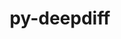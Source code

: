 ---
title: "py-deepdiff"
layout: cache
categories: [package, develop]
meta: {"versions": ["6.3.0"], "compilers": ["apple-clang@=14.0.0", "apple-clang@=14.0.3", "gcc@=11.3.0"], "oss": ["ubuntu22.04", "ventura"], "platforms": ["darwin", "linux"], "targets": ["aarch64", "x86_64_v3"], "stacks": ["ml-darwin-aarch64-mps", "ml-linux-x86_64-cpu", "ml-linux-x86_64-cuda", "root"], "num_specs": 15, "num_specs_by_stack": {"root": 15, "ml-darwin-aarch64-mps": 8, "ml-linux-x86_64-cuda": 7, "ml-linux-x86_64-cpu": 7}}
spec_details: [{"hash": "iahd2canbnvjs6nd7d3pc6bqm23oraes", "compiler": "apple-clang@=14.0.0", "versions": ["6.3.0"], "os": "ventura", "platform": "darwin", "target": "aarch64", "variants": ["build_system=python_pip"], "stacks": ["root", "ml-darwin-aarch64-mps"], "size": "-", "tarball": "https://binaries.spack.io/develop/build_cache/darwin-ventura-aarch64/apple-clang-14.0.0/py-deepdiff-6.3.0/darwin-ventura-aarch64-apple-clang-14.0.0-py-deepdiff-6.3.0-iahd2canbnvjs6nd7d3pc6bqm23oraes.spack"}, {"hash": "ieaus23qmwtbdahq2hfyhzg3iz2udviz", "compiler": "apple-clang@=14.0.0", "versions": ["6.3.0"], "os": "ventura", "platform": "darwin", "target": "aarch64", "variants": ["build_system=python_pip"], "stacks": ["root", "ml-darwin-aarch64-mps"], "size": "-", "tarball": "https://binaries.spack.io/develop/build_cache/darwin-ventura-aarch64/apple-clang-14.0.0/py-deepdiff-6.3.0/darwin-ventura-aarch64-apple-clang-14.0.0-py-deepdiff-6.3.0-ieaus23qmwtbdahq2hfyhzg3iz2udviz.spack"}, {"hash": "yxxnyq22gl3ekhdtliru5ojtogg7nnhz", "compiler": "apple-clang@=14.0.0", "versions": ["6.3.0"], "os": "ventura", "platform": "darwin", "target": "aarch64", "variants": ["build_system=python_pip"], "stacks": ["root", "ml-darwin-aarch64-mps"], "size": "-", "tarball": "https://binaries.spack.io/develop/build_cache/darwin-ventura-aarch64/apple-clang-14.0.0/py-deepdiff-6.3.0/darwin-ventura-aarch64-apple-clang-14.0.0-py-deepdiff-6.3.0-yxxnyq22gl3ekhdtliru5ojtogg7nnhz.spack"}, {"hash": "kwckqyh4akvmrmarmp5p3rm4bosxvyvz", "compiler": "apple-clang@=14.0.0", "versions": ["6.3.0"], "os": "ventura", "platform": "darwin", "target": "aarch64", "variants": ["build_system=python_pip"], "stacks": ["root", "ml-darwin-aarch64-mps"], "size": "-", "tarball": "https://binaries.spack.io/develop/build_cache/darwin-ventura-aarch64/apple-clang-14.0.0/py-deepdiff-6.3.0/darwin-ventura-aarch64-apple-clang-14.0.0-py-deepdiff-6.3.0-kwckqyh4akvmrmarmp5p3rm4bosxvyvz.spack"}, {"hash": "okuzuru37tzhfcjkeysyjcerpwj4jjbs", "compiler": "apple-clang@=14.0.0", "versions": ["6.3.0"], "os": "ventura", "platform": "darwin", "target": "aarch64", "variants": ["build_system=python_pip"], "stacks": ["root", "ml-darwin-aarch64-mps"], "size": "-", "tarball": "https://binaries.spack.io/develop/build_cache/darwin-ventura-aarch64/apple-clang-14.0.0/py-deepdiff-6.3.0/darwin-ventura-aarch64-apple-clang-14.0.0-py-deepdiff-6.3.0-okuzuru37tzhfcjkeysyjcerpwj4jjbs.spack"}, {"hash": "7toal73l65jss2xsjc2qtqujavawj5o5", "compiler": "apple-clang@=14.0.0", "versions": ["6.3.0"], "os": "ventura", "platform": "darwin", "target": "aarch64", "variants": ["build_system=python_pip"], "stacks": ["root", "ml-darwin-aarch64-mps"], "size": "-", "tarball": "https://binaries.spack.io/develop/build_cache/darwin-ventura-aarch64/apple-clang-14.0.0/py-deepdiff-6.3.0/darwin-ventura-aarch64-apple-clang-14.0.0-py-deepdiff-6.3.0-7toal73l65jss2xsjc2qtqujavawj5o5.spack"}, {"hash": "isqq6lt6v7yck6vwozo6xypovqz7ha5s", "compiler": "apple-clang@=14.0.3", "versions": ["6.3.0"], "os": "ventura", "platform": "darwin", "target": "aarch64", "variants": ["build_system=python_pip"], "stacks": ["root", "ml-darwin-aarch64-mps"], "size": "-", "tarball": "https://binaries.spack.io/develop/build_cache/darwin-ventura-aarch64/apple-clang-14.0.3/py-deepdiff-6.3.0/darwin-ventura-aarch64-apple-clang-14.0.3-py-deepdiff-6.3.0-isqq6lt6v7yck6vwozo6xypovqz7ha5s.spack"}, {"hash": "ht7yrhifh5sbqazinidyrwxjup7ksisv", "compiler": "apple-clang@=14.0.3", "versions": ["6.3.0"], "os": "ventura", "platform": "darwin", "target": "aarch64", "variants": ["build_system=python_pip"], "stacks": ["root", "ml-darwin-aarch64-mps"], "size": "-", "tarball": "https://binaries.spack.io/develop/build_cache/darwin-ventura-aarch64/apple-clang-14.0.3/py-deepdiff-6.3.0/darwin-ventura-aarch64-apple-clang-14.0.3-py-deepdiff-6.3.0-ht7yrhifh5sbqazinidyrwxjup7ksisv.spack"}, {"hash": "wgowio522qz2zdo7bfwmszaw5xnr5ici", "compiler": "gcc@=11.3.0", "versions": ["6.3.0"], "os": "ubuntu22.04", "platform": "linux", "target": "x86_64_v3", "variants": ["build_system=python_pip"], "stacks": ["root", "ml-linux-x86_64-cuda", "ml-linux-x86_64-cpu"], "size": "-", "tarball": "https://binaries.spack.io/develop/build_cache/linux-ubuntu22.04-x86_64_v3/gcc-11.3.0/py-deepdiff-6.3.0/linux-ubuntu22.04-x86_64_v3-gcc-11.3.0-py-deepdiff-6.3.0-wgowio522qz2zdo7bfwmszaw5xnr5ici.spack"}, {"hash": "ief2ybgzlsvjfcemufsabblmjeg7nfmr", "compiler": "gcc@=11.3.0", "versions": ["6.3.0"], "os": "ubuntu22.04", "platform": "linux", "target": "x86_64_v3", "variants": ["build_system=python_pip"], "stacks": ["root", "ml-linux-x86_64-cuda", "ml-linux-x86_64-cpu"], "size": "-", "tarball": "https://binaries.spack.io/develop/build_cache/linux-ubuntu22.04-x86_64_v3/gcc-11.3.0/py-deepdiff-6.3.0/linux-ubuntu22.04-x86_64_v3-gcc-11.3.0-py-deepdiff-6.3.0-ief2ybgzlsvjfcemufsabblmjeg7nfmr.spack"}, {"hash": "7i5kytxgadzkssb42re23eaqbuhlkgdw", "compiler": "gcc@=11.3.0", "versions": ["6.3.0"], "os": "ubuntu22.04", "platform": "linux", "target": "x86_64_v3", "variants": ["build_system=python_pip"], "stacks": ["root", "ml-linux-x86_64-cuda", "ml-linux-x86_64-cpu"], "size": "-", "tarball": "https://binaries.spack.io/develop/build_cache/linux-ubuntu22.04-x86_64_v3/gcc-11.3.0/py-deepdiff-6.3.0/linux-ubuntu22.04-x86_64_v3-gcc-11.3.0-py-deepdiff-6.3.0-7i5kytxgadzkssb42re23eaqbuhlkgdw.spack"}, {"hash": "weiuzhknewr3uixg2kyxrz3h7i5ojwli", "compiler": "gcc@=11.3.0", "versions": ["6.3.0"], "os": "ubuntu22.04", "platform": "linux", "target": "x86_64_v3", "variants": ["build_system=python_pip"], "stacks": ["root", "ml-linux-x86_64-cuda", "ml-linux-x86_64-cpu"], "size": "-", "tarball": "https://binaries.spack.io/develop/build_cache/linux-ubuntu22.04-x86_64_v3/gcc-11.3.0/py-deepdiff-6.3.0/linux-ubuntu22.04-x86_64_v3-gcc-11.3.0-py-deepdiff-6.3.0-weiuzhknewr3uixg2kyxrz3h7i5ojwli.spack"}, {"hash": "jicicwrv64awe4wkenfuyldxenyek3gf", "compiler": "gcc@=11.3.0", "versions": ["6.3.0"], "os": "ubuntu22.04", "platform": "linux", "target": "x86_64_v3", "variants": ["build_system=python_pip"], "stacks": ["root", "ml-linux-x86_64-cuda", "ml-linux-x86_64-cpu"], "size": "-", "tarball": "https://binaries.spack.io/develop/build_cache/linux-ubuntu22.04-x86_64_v3/gcc-11.3.0/py-deepdiff-6.3.0/linux-ubuntu22.04-x86_64_v3-gcc-11.3.0-py-deepdiff-6.3.0-jicicwrv64awe4wkenfuyldxenyek3gf.spack"}, {"hash": "4ehhsrc6sbqvymkjnkics7bzqts7xvnf", "compiler": "gcc@=11.3.0", "versions": ["6.3.0"], "os": "ubuntu22.04", "platform": "linux", "target": "x86_64_v3", "variants": ["build_system=python_pip"], "stacks": ["root", "ml-linux-x86_64-cuda", "ml-linux-x86_64-cpu"], "size": "-", "tarball": "https://binaries.spack.io/develop/build_cache/linux-ubuntu22.04-x86_64_v3/gcc-11.3.0/py-deepdiff-6.3.0/linux-ubuntu22.04-x86_64_v3-gcc-11.3.0-py-deepdiff-6.3.0-4ehhsrc6sbqvymkjnkics7bzqts7xvnf.spack"}, {"hash": "5sxmwuopzyg7ircc2xzdqowefqk3clcp", "compiler": "gcc@=11.3.0", "versions": ["6.3.0"], "os": "ubuntu22.04", "platform": "linux", "target": "x86_64_v3", "variants": ["build_system=python_pip"], "stacks": ["root", "ml-linux-x86_64-cuda", "ml-linux-x86_64-cpu"], "size": "-", "tarball": "https://binaries.spack.io/develop/build_cache/linux-ubuntu22.04-x86_64_v3/gcc-11.3.0/py-deepdiff-6.3.0/linux-ubuntu22.04-x86_64_v3-gcc-11.3.0-py-deepdiff-6.3.0-5sxmwuopzyg7ircc2xzdqowefqk3clcp.spack"}]
---